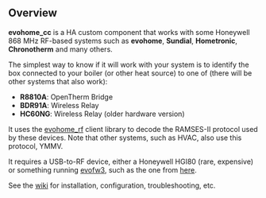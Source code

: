 ## Overview
**evohome_cc** is a HA custom component that works with some Honeywell 868 MHz RF-based systems such as **evohome**, **Sundial**, **Hometronic**, **Chronotherm** and many others.  

The simplest way to know if it will work with your system is to identify the box connected to your boiler (or other heat source) to one of (there will be other systems that also work):
 - **R8810A**: OpenTherm Bridge
 - **BDR91A**: Wireless Relay
 - **HC60NG**: Wireless Relay (older hardware version)

It uses the [evohome_rf](https://github.com/zxdavb/evohome_rf) client library to decode the RAMSES-II protocol used by these devices. Note that other systems, such as HVAC, also use this protocol, YMMV.

It requires a USB-to-RF device, either a Honeywell HGI80 (rare, expensive) or something running [evofw3](https://github.com/ghoti57/evofw3), such as the one from [here](https://indalo-tech.onlineweb.shop/).

See the [wiki](https://github.com/zxdavb/evohome_cc/wiki) for installation, configuration, troubleshooting, etc.
